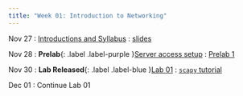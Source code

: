 ```yaml
---
title: "Week 01: Introduction to Networking"
---
```


Nov 27
: [Introductions and Syllabus](#)
  : [slides]({{site.baseurl}}/assets/slides/intro.pdf)

Nov 28
: **Prelab**{: .label .label-purple }[Server access setup]({{site.baseurl}}/docs/guides/vm)
  : [Prelab 1]({{site.baseurl}}/docs/labs/prelab)

Nov 30
: **Lab Released**{: .label .label-blue }[Lab 01]({{site.baseurl}}docs/labs/lab1)
  : [`scapy` tutorial]({{site.baseurl}}/docs/guildes/scapy)

Dec 01
: Continue Lab 01

<!--
Nov 28
: **Section**{: .label .label-purple }[Intro to Java](#)
  : [Solution](#)

Nov 30
: [Variables & Objects](#)
  : [1.2](#), [2.1](#)

Dec 01
: **Lab**{: .label .label-purple } [Intro to Java](#)

Oct 2
: [Tracing, IntLists, & Recursion](#)
  : [2.1](#)
: **HW 1 due**{: .label .label-red }
-->
